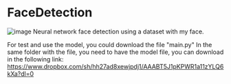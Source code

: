 # FaceDetection
![image](https://github.com/JuanF3/FaceDetection/assets/60745140/b85025df-7838-4bd9-9ef4-0cb44b2c30a7)
Neural network face detection using a dataset with my face.

For test and use the model, you could download the file "main.py"
In the same folder with the file, you need to have the model file, you can download in the following link:
https://www.dropbox.com/sh/hh27ad8xewjpdj1/AAABT5J1pKPWR1a11zYLQ6kXa?dl=0




